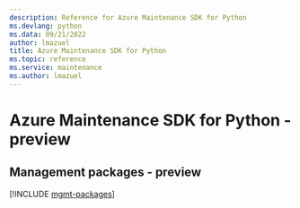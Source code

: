 ```yaml
---
description: Reference for Azure Maintenance SDK for Python
ms.devlang: python
ms.data: 09/21/2022
author: lmazuel
title: Azure Maintenance SDK for Python
ms.topic: reference
ms.service: maintenance
ms.author: lmazuel
---
```

# Azure Maintenance SDK for Python - preview

## Management packages - preview
[!INCLUDE [mgmt-packages](maintenance-mgmt-index.md)]
